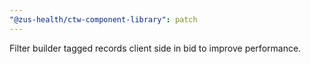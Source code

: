 ```yaml
---
"@zus-health/ctw-component-library": patch
---
```


Filter builder tagged records client side in bid to improve performance.
